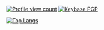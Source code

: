 <a href="https://github.com/l-y-a/l-y-a"><img alt="Profile view count" src="https://komarev.com/ghpvc/?username=l-y-a&style=for-the-badge&color=blueviolet"></a> <a href="https://keybase.io/l_y_a"><img alt="Keybase PGP" src="https://img.shields.io/keybase/pgp/l_y_a?style=for-the-badge&color=blueviolet"></a>

[![Top Langs](https://github-readme-stats-eight-virid-14.vercel.app/api/top-langs/?username=L-y-a&layout=pie&exclude_repo=github-readme-stats,freasearch,Shell)](https://github.com/anuraghazra/github-readme-stats)
